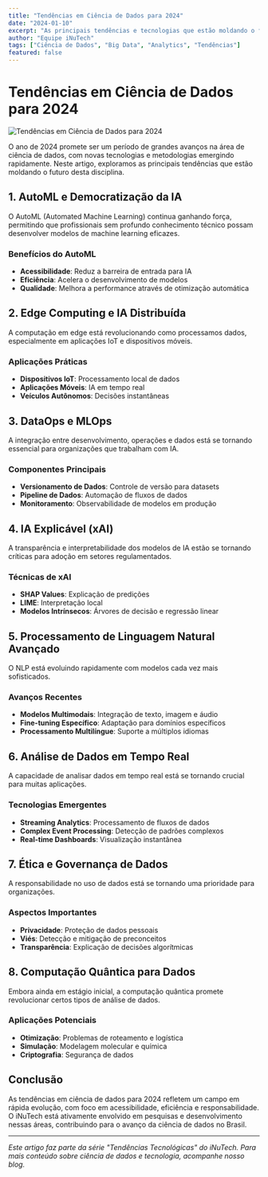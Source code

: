 ```yaml
---
title: "Tendências em Ciência de Dados para 2024"
date: "2024-01-10"
excerpt: "As principais tendências e tecnologias que estão moldando o futuro da ciência de dados neste ano."
author: "Equipe iNuTech"
tags: ["Ciência de Dados", "Big Data", "Analytics", "Tendências"]
featured: false
---
```


# Tendências em Ciência de Dados para 2024

![Tendências em Ciência de Dados para 2024](/images/data-science-2024.png "Imagem mostrando diferentes elementos da ciência de dados como gráficos, ícones de IA, nuvem de dados e dispositivos conectados, representando as principais tendências para 2024")


O ano de 2024 promete ser um período de grandes avanços na área de ciência de dados, com novas tecnologias e metodologias emergindo rapidamente. Neste artigo, exploramos as principais tendências que estão moldando o futuro desta disciplina.

## 1. AutoML e Democratização da IA

O AutoML (Automated Machine Learning) continua ganhando força, permitindo que profissionais sem profundo conhecimento técnico possam desenvolver modelos de machine learning eficazes.

### Benefícios do AutoML
- **Acessibilidade**: Reduz a barreira de entrada para IA
- **Eficiência**: Acelera o desenvolvimento de modelos
- **Qualidade**: Melhora a performance através de otimização automática

## 2. Edge Computing e IA Distribuída

A computação em edge está revolucionando como processamos dados, especialmente em aplicações IoT e dispositivos móveis.

### Aplicações Práticas
- **Dispositivos IoT**: Processamento local de dados
- **Aplicações Móveis**: IA em tempo real
- **Veículos Autônomos**: Decisões instantâneas

## 3. DataOps e MLOps

A integração entre desenvolvimento, operações e dados está se tornando essencial para organizações que trabalham com IA.

### Componentes Principais
- **Versionamento de Dados**: Controle de versão para datasets
- **Pipeline de Dados**: Automação de fluxos de dados
- **Monitoramento**: Observabilidade de modelos em produção

## 4. IA Explicável (xAI)

A transparência e interpretabilidade dos modelos de IA estão se tornando críticas para adoção em setores regulamentados.

### Técnicas de xAI
- **SHAP Values**: Explicação de predições
- **LIME**: Interpretação local
- **Modelos Intrínsecos**: Árvores de decisão e regressão linear

## 5. Processamento de Linguagem Natural Avançado

O NLP está evoluindo rapidamente com modelos cada vez mais sofisticados.

### Avanços Recentes
- **Modelos Multimodais**: Integração de texto, imagem e áudio
- **Fine-tuning Específico**: Adaptação para domínios específicos
- **Processamento Multilíngue**: Suporte a múltiplos idiomas

## 6. Análise de Dados em Tempo Real

A capacidade de analisar dados em tempo real está se tornando crucial para muitas aplicações.

### Tecnologias Emergentes
- **Streaming Analytics**: Processamento de fluxos de dados
- **Complex Event Processing**: Detecção de padrões complexos
- **Real-time Dashboards**: Visualização instantânea

## 7. Ética e Governança de Dados

A responsabilidade no uso de dados está se tornando uma prioridade para organizações.

### Aspectos Importantes
- **Privacidade**: Proteção de dados pessoais
- **Viés**: Detecção e mitigação de preconceitos
- **Transparência**: Explicação de decisões algorítmicas

## 8. Computação Quântica para Dados

Embora ainda em estágio inicial, a computação quântica promete revolucionar certos tipos de análise de dados.

### Aplicações Potenciais
- **Otimização**: Problemas de roteamento e logística
- **Simulação**: Modelagem molecular e química
- **Criptografia**: Segurança de dados

## Conclusão

As tendências em ciência de dados para 2024 refletem um campo em rápida evolução, com foco em acessibilidade, eficiência e responsabilidade. O iNuTech está ativamente envolvido em pesquisas e desenvolvimento nessas áreas, contribuindo para o avanço da ciência de dados no Brasil.

---

*Este artigo faz parte da série "Tendências Tecnológicas" do iNuTech. Para mais conteúdo sobre ciência de dados e tecnologia, acompanhe nosso blog.*

